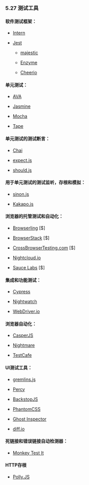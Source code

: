 ### 5.27 测试工具

#### 软件测试框架：

*   [Intern](https://theintern.github.io/)

*   [Jest](http://facebook.github.io/jest/)

    *   [majestic](https://majestic.debuggable.io/)

    *   [Enzyme](https://github.com/airbnb/enzyme)

    *   [Cheerio](https://github.com/cheeriojs/cheerio)

#### 单元测试：

*   [AVA](https://github.com/avajs/ava)

*   [Jasmine](http://jasmine.github.io/)

*   [Mocha](http://mochajs.org/)

*   [Tape](https://github.com/substack/tape)

#### 单元测试的测试断言：

*   [Chai](http://chaijs.com/)

*   [expect.js](https://github.com/Automattic/expect.js)

*   [should.js](http://shouldjs.github.io/)

<!-- Test Spies, Stubs, and Mocks for Unit Testing: -->
#### 用于单元测试的测试监听，存根和模拟：

*   [sinon.js](http://sinonjs.org/)

*   [Kakapo.js](http://devlucky.github.io/kakapo-js)

#### 浏览器的托管测试和自动化：

*   [Browserling](https://www.browserling.com/) \[$\]

*   [BrowserStack](https://www.browserstack.com) \[$\]

*   [CrossBrowserTesting.com](http://crossbrowsertesting.com/) \[$\]

*   [Nightcloud.io](http://nightcloud.io/)

*   [Sauce Labs](https://saucelabs.com/) \[$\]

#### 集成和功能测试：

*   [Cypress](https://www.cypress.io/)

*   [Nightwatch](http://nightwatchjs.org/)

*   [WebDriver.io](http://webdriver.io/)

#### 浏览器自动化：

*   [CasperJS](http://casperjs.org/)

*   [Nightmare](https://github.com/segmentio/nightmare)

*   [TestCafe](https://github.com/DevExpress/testcafe)

#### UI测试工具：

*   [gremlins.js](https://github.com/marmelab/gremlins.js)

*   [Percy](https://percy.io)

*   [BackstopJS](https://github.com/garris/BackstopJS)

*   [PhantomCSS](https://github.com/Huddle/PhantomCSS)

*   [Ghost Inspector](https://ghostinspector.com/)

*   [diff.io](https://diff.io/)

#### 死链接和错误链接自动检测器：

*   [Monkey Test It](https://monkeytest.it/)

#### HTTP存根

*   [Polly.JS](https://netflix.github.io/pollyjs/#/README)